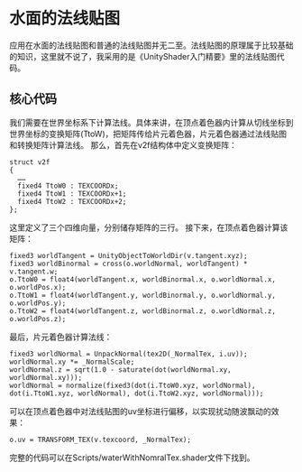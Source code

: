 # 水面的法线贴图
应用在水面的法线贴图和普通的法线贴图并无二至。法线贴图的原理属于比较基础的知识，这里就不说了，我采用的是《UnityShader入门精要》里的法线贴图代码。

## 核心代码
我们需要在世界坐标系下计算法线。具体来讲，在顶点着色器内计算从切线坐标到世界坐标的变换矩阵(TtoW)，把矩阵传给片元着色器，片元着色器通过法线贴图和转换矩阵计算法线。
那么，首先在v2f结构体中定义变换矩阵：
```
struct v2f
{
  ……
  fixed4 TtoW0 : TEXCOORDx;
  fixed4 TtoW1 : TEXCOORDx+1;
  fixed4 TtoW2 : TEXCOORDx+2;
};
```
这里定义了三个四维向量，分别储存矩阵的三行。
接下来，在顶点着色器计算该矩阵：
```
fixed3 worldTangent = UnityObjectToWorldDir(v.tangent.xyz);
fixed3 worldBinormal = cross(o.worldNormal, worldTangent) * v.tangent.w;
o.TtoW0 = float4(worldTangent.x, worldBinormal.x, o.worldNormal.x, o.worldPos.x);
o.TtoW1 = float4(worldTangent.y, worldBinormal.y, o.worldNormal.y, o.worldPos.y);
o.TtoW2 = float4(worldTangent.z, worldBinormal.z, o.worldNormal.z, o.worldPos.z);
```
最后，片元着色器计算法线：
```
fixed3 worldNormal = UnpackNormal(tex2D(_NormalTex, i.uv));
worldNormal.xy *= _NormalScale;
worldNormal.z = sqrt(1.0 - saturate(dot(worldNormal.xy, worldNormal.xy)));
worldNormal = normalize(fixed3(dot(i.TtoW0.xyz, worldNormal), dot(i.TtoW1.xyz, worldNormal), dot(i.TtoW2.xyz, worldNormal)));
```

可以在顶点着色器中对法线贴图的uv坐标进行偏移，以实现扰动随波飘动的效果：
```
o.uv = TRANSFORM_TEX(v.texcoord, _NormalTex);
```
完整的代码可以在Scripts/waterWithNomralTex.shader文件下找到。
